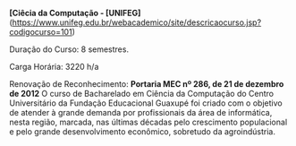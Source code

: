 **[Ciêcia da Computação - [UNIFEG]**(https://www.unifeg.edu.br/webacademico/site/descricaocurso.jsp?codigocurso=101)

Duração do Curso: 8 semestres.

Carga Horária: 3220 h/a

Renovação de Reconhecimento: **Portaria MEC nº 286, de 21 de dezembro de 2012** O curso de Bacharelado em Ciência da Computação do Centro Universitário da Fundação Educacional Guaxupé foi criado com o objetivo de atender à grande demanda por profissionais da área de informática, nesta região, marcada, nas últimas décadas pelo crescimento populacional e pelo grande desenvolvimento econômico, sobretudo da agroindústria. 
